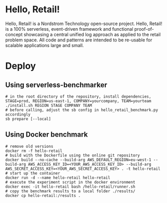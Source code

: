 # Hello, Retail!

Hello, Retail! is a Nordstrom Technology open-source project. Hello, Retail! is a 100% serverless, event-driven framework and functional proof-of-concept showcasing a central unified log approach as applied to the retail problem space. All code and patterns are intended to be re-usable for scalable applications large and small.

# Deploy
## Using serverless-benchmarker
```shell
# in the root directory of the repository, install dependencies, STAGE=prod, REGION=us-east-1, COMPANY=yourcompany, TEAM=yourteam
./install.sh REGION STAGE COMPANY TEAM
# before calling, adjust the sb config in hello_retail_benchmark.py accordingly
sb prepare [--local]
```
## Using Docker benchmark
```shell
# remove old versions
docker rm -f hello-retail
# build with the Dockerfile using the online git repository
docker build --no-cache --build-arg AWS_DEFAULT_REGION=eu-west-1 --build-arg AWS_ACCESS_KEY_ID=<YOUR_AWS_ACCESS_KEY_ID> --build-arg AWS_SECRET_ACCESS_KEY=<YOUR_AWS_SECRET_ACCESS_KEY> . -t hello-retail
# start up the container
docker run -d --name hello-retail hello-retail
# execute the experiment script in the docker environment
docker exec -it hello-retail bash /hello-retail/runner.sh
# copy the benchmark results to a local folder ./results/
docker cp hello-retail:/results .
```
